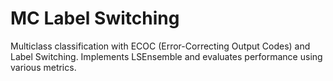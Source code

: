 # MC Label Switching
Multiclass classification with ECOC (Error-Correcting Output Codes) and Label Switching. Implements LSEnsemble and evaluates performance using various metrics.

